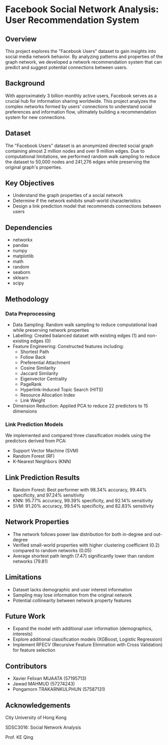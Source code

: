 # Facebook Social Network Analysis: User Recommendation System

## Overview

This project explores the "Facebook Users" dataset to gain insights into social media network behavior. By analyzing patterns and properties of the graph network, we developed a network recommendation system that can predict and suggest potential connections between users.

## Background

With approximately 3 billion monthly active users, Facebook serves as a crucial hub for information sharing worldwide. This project analyzes the complex networks formed by users' connections to understand social preferences and information flow, ultimately building a recommendation system for new connections.

## Dataset
The "Facebook Users" dataset is an anonymized directed social graph containing almost 2 million nodes and over 9 million edges. Due to computational limitations, we performed random walk sampling to reduce the dataset to 50,000 nodes and 241,276 edges while preserving the original graph's properties.

## Key Objectives

- Understand the graph properties of a social network
-  Determine if the network exhibits small-world characteristics
-   Design a link prediction model that recommends connections between users

## Dependencies
- networkx
- pandas
- numpy
- matplotlib
- math
- random
- seaborn
- sklearn
- scipy

## Methodology
### Data Preprocessing

- Data Sampling: Random walk sampling to reduce computational load while preserving network properties
-  Labelling: Created balanced dataset with existing edges (1) and non-existing edges (0)
- Feature Engineering: Constructed features including:
  - Shortest Path
  - Follow Back
  - Preferential Attachment
  - Cosine Similarity
  - Jaccard Similarity
  - Eigenvector Centrality
  - PageRank
  - Hyperlink-Induced Topic Search (HITS)
  - Resource Allocation Index
  - Link Weight
- Dimension Reduction: Applied PCA to reduce 22 predictors to 15 dimensions

### Link Prediction Models
We implemented and compared three classification models using the predictors derived from PCA:

- Support Vector Machine (SVM)
- Random Forest (RF)
- K-Nearest Neighbors (KNN)

## Link Prediction Results

- Random Forest: Best performer with 98.34% accuracy, 99.44% specificity, and 97.24% sensitivity
- KNN: 95.77% accuracy, 99.39% specificity, and 92.14% sensitivity
- SVM: 91.20% accuracy, 99.54% specificity, and 82.83% sensitivity

## Network Properties

- The network follows power law distribution for both in-degree and out-degree
- Verified small-world properties with higher clustering coefficient (0.2) compared to random networks (0.05)
- Average shortest path length (7.47) significantly lower than random networks (79.81)

## Limitations

- Dataset lacks demographic and user interest information
- Sampling may lose information from the original network
- Potential collinearity between network property features

## Future Work

- Expand the model with additional user information (demographics, interests)
- Explore additional classification models (XGBoost, Logistic Regression)
- Implement RFECV (Recursive Feature Elimination with Cross Validation) for feature selection

## Contributors

- Xavier Felixan MIJAATA (57195713)
- Jawad MAHMUD (57274243)
- Pongamorn TRAKARNKULPHUN (57587131)

## Acknowledgements

City University of Hong Kong

SDSC3016: Social Network Analysis

Prof. KE Qing

